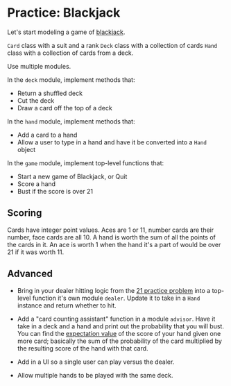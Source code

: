 # Practice: Blackjack

Let's start modeling a game of [blackjack](https://en.wikipedia.org/wiki/Blackjack).

`Card` class with a suit and a rank
`Deck` class with a collection of cards
`Hand` class with a collection of cards from a deck.

Use multiple modules.

In the `deck` module, implement methods that:

* Return a shuffled deck
* Cut the deck
* Draw a card off the top of a deck

In the `hand` module, implement methods that:

* Add a card to a hand
* Allow a user to type in a hand and have it be converted into a `Hand` object

In the `game` module, implement top-level functions that:

* Start a new game of Blackjack, or Quit
* Score a hand
* Bust if the score is over 21

## Scoring

Cards have integer point values.
Aces are 1 or 11, number cards are their number, face cards are all 10.
A hand is worth the sum of all the points of the cards in it.
An ace is worth 1 when the hand it's a part of would be over 21 if it was worth 11.

## Advanced

*   Bring in your dealer hitting logic from the [21 practice problem](/practice/21.md) into a top-level function it's own module `dealer`.
    Update it to take in a `Hand` instance and return whether to hit.

*   Add a "card counting assistant" function in a module `advisor`.
    Have it take in a deck and a hand and print out the probability that you will bust.
    You can find the [expectation value](http://www.wikihow.com/Calculate-an-Expected-Value) of the score of your hand given one more card; basically the sum of the probability of the card multiplied by the resulting score of the hand with that card.

*   Add in a UI so a single user can play versus the dealer.

*   Allow multiple hands to be played with the same deck.
